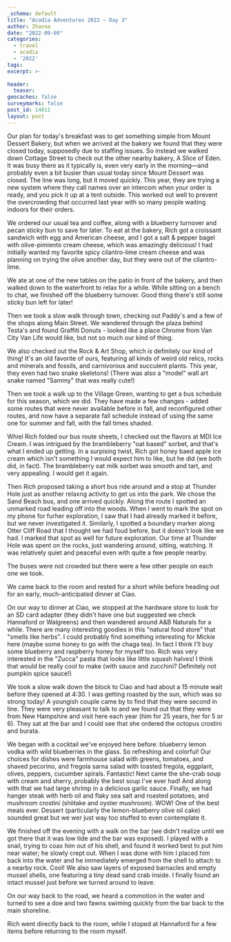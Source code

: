 ```yaml
---
_schema: default
title: "Acadia Adventures 2022 – Day 3"
author: Zhanna
date: "2022-09-09"
categories: 
  - travel
  - acadia
  - '2022'
tags:
excerpt: >-
  
header:
  teaser:
geocaches: false
surveymarks: false
post_id: 14011
layout: post  
---
```


Our plan for today's breakfast was to get something simple from Mount Dessert Bakery, but when we arrived at the bakery we found that they were closed today, supposedly due to staffing issues. So instead we walked down Cottage Street to check out the other nearby bakery, A Slice of Eden. It was busy there as it typically is, even very early in the morning—and probably even a bit busier than usual today since Mount Dessert was closed. The line was long, but it moved quickly. This year, they are trying a new system where they call names over an intercom when your order is ready, and you pick it up at a tent outside. This worked out well to prevent the overcrowding that occurred last year with so many people waiting indoors for their orders. 

We ordered our usual tea and coffee, along with a blueberry turnover and pecan sticky bun to save for later. To eat at the bakery, Rich got a croissant sandwich with egg and American cheese, and I got a salt & pepper bagel with olive-pimiento cream cheese, which was amazingly delicious! I had initially wanted my favorite spicy cilantro-lime cream cheese and was planning on trying the olive another day, but they were out of the cilantro-lime. 

We ate at one of the new tables on the patio in front of the bakery, and then walked down to the waterfront to relax for a while. While sitting on a bench to chat, we finished off the blueberry turnover. Good thing there's still some sticky bun left for later! 

Then we took a slow walk through town, checking out Paddy's and a few of the shops along Main Street. We wandered through the plaza behind Testa's and found Graffiti Donuts - looked like a place Chrome from Van City Van Life would like, but not so much our kind of thing. 

We also checked out the Rock & Art Shop, which _is_ definitely our kind of thing! It's an old favorite of ours, featuring all kinds of weird old relics, rocks and minerals and fossils, and carnivorous and succulent plants. This year, they even had two snake skeletons! (There was also a "model" wall art snake named "Sammy" that was really cute!)

Then we took a walk up to the Village Green, wanting to get a bus schedule for this season, which we did. They have made a few changes - added some routes that were never available before in fall, and reconfigured other routes, and now have a separate fall schedule instead of using the same one for summer and fall, with the fall times shaded. 

Whiel Rich folded our bus route sheets, I checked out the flavors at MDI Ice Cream. I was intrigued by the brambleberry "oat based" sorbet, and that's what I ended up getting. In a surpising twist, Rich got honey baed apple ice cream which isn't something I would expect him to like, but he did (we both did, in fact). The brambleberry oat milk sorbet was smooth and tart, and very appealing. I would get it again.

Then Rich proposed taking a short bus ride around and a stop at Thunder Hole just as another relaxng activity to get us into the park. We chose the Sand Beach bus, and one arrived quickly. Along the route I spotted an unmarked road leading off into the woods. When I went to mark the spot on my phone for furher exploration, I saw that I had already marked it before, but we never investigated it. Similarly, I spotted a boundary marker along Otter Cliff Road that I thought we had foud before, but it doesn't look like we had. I marked that spot as well for future exploration. Our time at Thunder Hole was spent on the rocks, just wandering around, sitting, watching. It was relatively quiet and peaceful even with quite a few people nearby.

The buses were not crowded but there were a few other people on each one we took.

We came back to the room and rested for a short while before heading out for an early, much-anticipated dinner at Ciao.

On our way to dinner at Ciao, we stopped at the hardware store to look for an SD card adapter (they didn't have one but suggested we check Hannaford or Walgreens) and then wandered around A&B Naturals for a while. There are many interesting goodies in this "natural food store" that "smells like herbs". I could probably find something interesting for Mickie here (maybe some honey to go with the chaga tea). In fact I think I'll buy some blueberry and raspberry honey for myself too. Rich was very interested in the "Zucca" pasta that looks like little squash halves! I think that would be really cool to make (with sauce and zucchini? Definitely not pumpkin spice sauce!)

We took a slow walk down the block to Ciao and had about a 15 minute wait before they opened at 4:30. I was getting roasted by the sun, which was so strong today! A youngish couple came by to find that they were second in line. They were very pleasant to talk to and we found out that they were from New Hampshire and visit here each year (him for 25 years, her for 5 or 6). They sat at the bar and I could see that she ordered the octopus crostini and burata. 

We began with a cocktail we've enjoyed here before: blueberry lemon vodka with wild blueberries in the glass. So refreshing and colorful! Our choices for dishes were farmhouse salad with greens, tomatoes, and shaved pecorino, and fregola sarna salad with toasted fregola, eggplant, olives, peppers, cucumber spirals. Fantastic! Next came the she-crab soup with cream and sherry, probably the best soup I've ever had! And along with that we had large shrimp in a delicious garlic sauce. Finally, we had hanger steak with herb oil and flaky sea salt and roasted potatoes, and mushroom crostini (shiitake and oyster mushroom). WOW! One of the best meals ever. Dessert (particularly the lemon-blueberry olive oil cake) sounded great but we wer just way too stuffed to even contemplate it.

We finished off the evening with a walk on the bar (we didn't realize until we got there that it was low tide and the bar was exposed). I played with a snail, trying to coax him out of his shell, and found it worked best to put him near water; he slowly crept out. When I was done with him I placed him back into the water and he immediately emerged from the shell to attach to a nearby rock. Cool! We also saw layers of exposed barnacles and empty mussel shells, one featuring a tiny dead sand crab inside. I finally found an intact mussel just before we turned around to leave.

On our way back to the road, we heard a commotion in the water and turned to see a doe and two fawns swiming quickly from the bar back to the main shoreline.

Rich went directly back to the room, while I stoped at Hannaford for a few items before returning to the room myself.